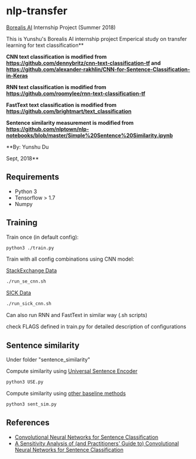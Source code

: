 # nlp-transfer
[Borealis AI](https://www.borealisai.com/en/) Internship Project (Summer 2018)

This is Yunshu's Borealis AI internship project
Emperical study on transfer learning for text classification**

**CNN text classification is modified from
<https://github.com/dennybritz/cnn-text-classification-tf>
and
<https://github.com/alexander-rakhlin/CNN-for-Sentence-Classification-in-Keras>**

**RNN text classification is modified from
<https://github.com/roomylee/rnn-text-classification-tf>**

**FastText text classification is modified from
<https://github.com/brightmart/text_classification>**

**Sentence similarity measurement is modified from
<https://github.com/nlptown/nlp-notebooks/blob/master/Simple%20Sentence%20Similarity.ipynb>**

**By: Yunshu Du

Sept, 2018**


## Requirements

- Python 3
- Tensorflow > 1.7
- Numpy

## Training

Train once (in default config):

```bash
python3 ./train.py
```

Train with all config combinations using CNN model:

[StackExchange Data](https://archive.org/details/stackexchange)

```bash
./run_se_cnn.sh
```

[SICK Data](http://clic.cimec.unitn.it/composes/sick.html)

```bash
./run_sick_cnn.sh
```

Can also run RNN and FastText in similar way (.sh scripts)

check FLAGS defined in train.py for detailed description of configurations

## Sentence similarity

Under folder "sentence_similarity"

Compute similarity using [Universal Sentence Encoder](https://www.tensorflow.org/hub/modules/google/universal-sentence-encoder/2)

```bash
python3 USE.py
```

Compute similarity using [other baseline methods](http://nlp.town/blog/sentence-similarity/)

```bash
python3 sent_sim.py
```

## References

- [Convolutional Neural Networks for Sentence Classification](http://arxiv.org/abs/1408.5882)
- [A Sensitivity Analysis of (and Practitioners' Guide to) Convolutional Neural Networks for Sentence Classification](http://arxiv.org/abs/1510.03820)


